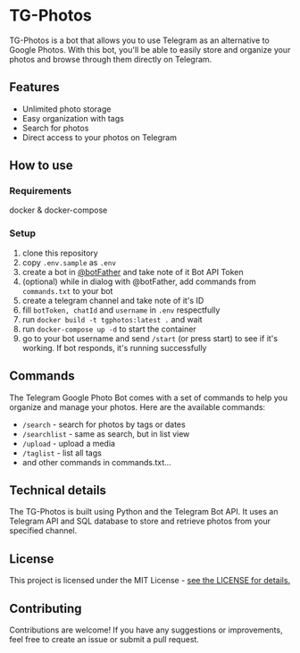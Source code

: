 # TG-Photos

TG-Photos is a bot that allows you to use Telegram as an alternative to Google Photos. With this bot, you'll be able to easily store and organize your photos and browse through them directly on Telegram.

## Features

- Unlimited photo storage
- Easy organization with tags
- Search for photos
- Direct access to your photos on Telegram

## How to use

### Requirements

docker & docker-compose

### Setup

1. clone this repository
2. copy ```.env.sample``` as ```.env```
3. create a bot in [@botFather](https://t.me/botFather) and take note of it Bot API Token
4. (optional) while in dialog with @botFather, add commands from ```commands.txt``` to your bot
5. create a telegram channel and take note of it's ID
6. fill ```botToken, chatId``` and ```username``` in ```.env``` respectfully
7. run ```docker build -t tgphotos:latest .``` and wait
8. run ```docker-compose up -d``` to start the container
9. go to your bot username and send ```/start``` (or press start) to see if it's working. If bot responds, it's running successfully

## Commands

The Telegram Google Photo Bot comes with a set of commands to help you organize and manage your photos. Here are the available commands:

- `/search` - search for photos by tags or dates
- `/searchlist` - same as search, but in list view
- `/upload` - upload a media
- `/taglist` - list all tags
- and other commands in commands.txt...

## Technical details

The TG-Photos is built using Python and the Telegram Bot API.
It uses an Telegram API and SQL database to store and retrieve photos from your specified channel.

## License

This project is licensed under the MIT License - [see the LICENSE for details.](https://radiquum.mit-license.org/)

## Contributing

Contributions are welcome! If you have any suggestions or improvements, feel free to create an issue or submit a pull request.
